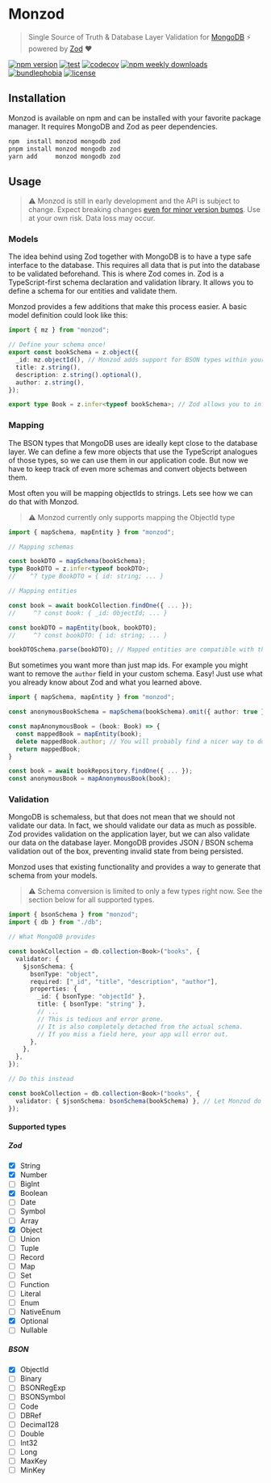 # Monzod

> Single Source of Truth & Database Layer Validation for [MongoDB](https://www.mongodb.com/) :zap: powered by [Zod](https://zod.dev/) :heart:

[![npm version](https://img.shields.io/npm/v/monzod)](https://www.npmjs.com/package/monzod)
[![test](https://img.shields.io/github/actions/workflow/status/FlorianPallas/monzod/test.yml)](https://github.com/FlorianPallas/monzod/actions/workflows/test.yml)
[![codecov](https://img.shields.io/codecov/c/github/FlorianPallas/monzod)](https://codecov.io/gh/FlorianPallas/monzod)
[![npm weekly downloads](https://img.shields.io/npm/dw/monzod)](https://www.npmjs.com/package/monzod)
[![bundlephobia](https://img.shields.io/bundlephobia/minzip/monzod)](https://bundlephobia.com/package/monzod)
[![license](https://img.shields.io/github/license/FlorianPallas/monzod)](https://img.shields.io/github/license/FlorianPallas/monzod)

## Installation

Monzod is available on npm and can be installed with your favorite package manager. It requires MongoDB and Zod as peer dependencies.

```sh
npm  install monzod mongodb zod
pnpm install monzod mongodb zod
yarn add     monzod mongodb zod
```

## Usage

> :warning: Monzod is still in early development and the API is subject to change. Expect breaking changes [even for minor version bumps](https://semver.org/#spec-item-4). Use at your own risk. Data loss may occur.

### Models

The idea behind using Zod together with MongoDB is to have a type safe interface to the database. This requires all data that is put into the database to be validated beforehand. This is where Zod comes in. Zod is a TypeScript-first schema declaration and validation library. It allows you to define a schema for our entities and validate them.

Monzod provides a few additions that make this process easier. A basic model definition could look like this:

```ts
import { mz } from "monzod";

// Define your schema once!
export const bookSchema = z.object({
  _id: mz.objectId(), // Monzod adds support for BSON types within your schemas
  title: z.string(),
  description: z.string().optional(),
  author: z.string(),
});

export type Book = z.infer<typeof bookSchema>; // Zod allows you to infer the type from the schema
```

### Mapping

The BSON types that MongoDB uses are ideally kept close to the database layer. We can define a few more objects that use the TypeScript analogues of those types, so we can use them in our application code. But now we have to keep track of even more schemas and convert objects between them.

Most often you will be mapping objectIds to strings. Lets see how we can do that with Monzod.

> :warning: Monzod currently only supports mapping the ObjectId type

```ts
import { mapSchema, mapEntity } from "monzod";

// Mapping schemas

const bookDTO = mapSchema(bookSchema);
type BookDTO = z.infer<typeof bookDTO>;
//    ^? type BookDTO = { id: string; ... }

// Mapping entities

const book = await bookCollection.findOne({ ... });
//     ^? const book: { _id: ObjectId; ... }

const bookDTO = mapEntity(book, bookDTO);
//     ^? const bookDTO: { id: string; ... }

bookDTOSchema.parse(bookDTO); // Mapped entities are compatible with their corresponding schemas
```

But sometimes you want more than just map ids. For example you might want to remove the `author` field in your custom schema. Easy! Just use what you already know about Zod and what you learned above.

```ts
import { mapSchema, mapEntity } from "monzod";

const anonymousBookSchema = mapSchema(bookSchema).omit({ author: true });

const mapAnonymousBook = (book: Book) => {
  const mappedBook = mapEntity(book);
  delete mappedBook.author; // You will probably find a nicer way to do this
  return mappedBook;
}

const book = await bookRepository.findOne({ ... });
const anonymousBook = mapAnonymousBook(book);
```

### Validation

MongoDB is schemaless, but that does not mean that we should not validate our data. In fact, we should validate our data as much as possible. Zod provides validation on the application layer, but we can also validate our data on the database layer. MongoDB provides JSON / BSON schema validation out of the box, preventing invalid state from being persisted.

Monzod uses that existing functionality and provides a way to generate that schema from your models.

> :warning: Schema conversion is limited to only a few types right now. See the section below for all supported types.

```ts
import { bsonSchema } from "monzod";
import { db } from "./db";

// What MongoDB provides

const bookCollection = db.collection<Book>("books", {
  validator: {
    $jsonSchema: {
      bsonType: "object",
      required: ["_id", "title", "description", "author"],
      properties: {
        _id: { bsonType: "objectId" },
        title: { bsonType: "string" },
        // ...
        // This is tedious and error prone.
        // It is also completely detached from the actual schema.
        // If you miss a field here, your app will error out.
      },
    },
  },
});

// Do this instead

const bookCollection = db.collection<Book>("books", {
  validator: { $jsonSchema: bsonSchema(bookSchema) }, // Let Monzod do the heavy lifting
});
```

#### Supported types

##### Zod

- [x] String
- [x] Number
- [ ] BigInt
- [x] Boolean
- [ ] Date
- [ ] Symbol
- [ ] Array
- [x] Object
- [ ] Union
- [ ] Tuple
- [ ] Record
- [ ] Map
- [ ] Set
- [ ] Function
- [ ] Literal
- [ ] Enum
- [ ] NativeEnum
- [x] Optional
- [ ] Nullable

##### BSON

- [x] ObjectId
- [ ] Binary
- [ ] BSONRegExp
- [ ] BSONSymbol
- [ ] Code
- [ ] DBRef
- [ ] Decimal128
- [ ] Double
- [ ] Int32
- [ ] Long
- [ ] MaxKey
- [ ] MinKey
